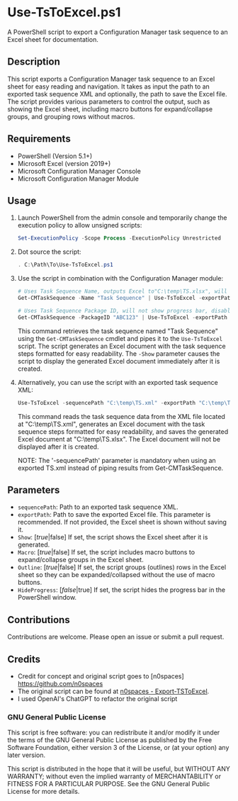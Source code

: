 # Use-TsToExcel.ps1

A PowerShell script to export a Configuration Manager task sequence to an Excel sheet for documentation.

## Description

This script exports a Configuration Manager task sequence to an Excel sheet for easy reading and navigation. It takes as input the path to an exported task sequence XML and optionally, the path to save the Excel file. The script provides various parameters to control the output, such as showing the Excel sheet, including macro buttons for expand/collapse groups, and grouping rows without macros.

## Requirements

- PowerShell (Version 5.1+)
- Microsoft Excel (version 2019+)
- Microsoft Configuration Manager Console
- Microsoft Configuration Manager Module

## Usage

1. Launch PowerShell from the admin console and temporarily change the execution policy to allow unsigned scripts:

    ```powershell
    Set-ExecutionPolicy -Scope Process -ExecutionPolicy Unrestricted
    ```

2. Dot source the script:

    ```powershell
    . C:\Path\To\Use-TsToExcel.ps1
    ```

3. Use the script in combination with the Configuration Manager module:

    ```powershell
    # Uses Task Sequence Name, outputs Excel to"C:\temp\TS.xlsx", will show progress, enables marcos for collapsing groups, and opens *.xlsx when done
    Get-CMTaskSequence -Name "Task Sequence" | Use-TsToExcel -exportPath "C:\temp\TS.xlsx"
    ```
    ```powershell
    # Uses Task Sequence Package ID, will not show progress bar, disables macros for collapsing groups & will hide Excel and quit after script finishes
    Get-CMTaskSequence -PackageID "ABC123" | Use-TsToExcel -exportPath "C:\temp\TS.xlsx" -HideProgress $true -Macro $false -Show $false
    ```

    This command retrieves the task sequence named "Task Sequence" using the `Get-CMTaskSequence` cmdlet and pipes it to the `Use-TsToExcel` script. The script generates an Excel document with the task sequence steps formatted for easy readability. The `-Show` parameter causes the script to display the generated Excel document immediately after it is created.

5. Alternatively, you can use the script with an exported task sequence XML:

    ```powershell
    Use-TsToExcel -sequencePath "C:\temp\TS.xml" -exportPath "C:\temp\TS.xlsx"
    ```

   This command reads the task sequence data from the XML file located at "C:\temp\TS.xml", generates an Excel document with the task sequence steps formatted for easy readability, and saves the generated Excel document at "C:\temp\TS.xlsx". The Excel document will not be displayed after it is created.
   
   NOTE: The '-sequencePath' parameter is mandatory when using an exported TS.xml instead of piping results from Get-CMTaskSequence.

## Parameters

- `sequencePath`: Path to an exported task sequence XML.
- `exportPath`: Path to save the exported Excel file. This parameter is recommended. If not provided, the Excel sheet is shown without saving it.
- `Show`: [$true|$false] If set, the script shows the Excel sheet after it is generated. 
- `Macro`: [$true|$false] If set, the script includes macro buttons to expand/collapse groups in the Excel sheet.
- `Outline`: [$true|$false] If set, the script groups (outlines) rows in the Excel sheet so they can be expanded/collapsed without the use of macro buttons.
- `HideProgress`: [$false|$true] If set, the script hides the progress bar in the PowerShell window.

## Contributions

Contributions are welcome. Please open an issue or submit a pull request.

## Credits

- Credit for concept and original script goes to [n0spaces] https://github.com/n0spaces
- The original script can be found at [n0spaces - Export-TSToExcel](https://github.com/n0spaces/Export-TSToExcel/tree/main).
- I used OpenAI's ChatGPT to refactor the original script

### GNU General Public License
This script is free software: you can redistribute it and/or modify
it under the terms of the GNU General Public License as published by
the Free Software Foundation, either version 3 of the License, or
(at your option) any later version.

This script is distributed in the hope that it will be useful,
but WITHOUT ANY WARRANTY; without even the implied warranty of
MERCHANTABILITY or FITNESS FOR A PARTICULAR PURPOSE.  See the
GNU General Public License for more details.
